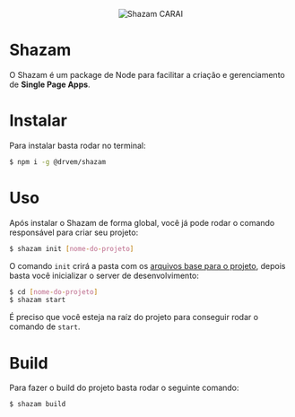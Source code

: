 <p align="center"><img src="https://cloud.githubusercontent.com/assets/3277185/18183442/cd7f473a-706a-11e6-854a-a3c8da7446ef.png" title="Shazam CARAI"></p>

# Shazam

O Shazam é um package de Node para facilitar a criação e gerenciamento de **Single Page Apps**.

# Instalar

Para instalar basta rodar no terminal:

```bash
$ npm i -g @drvem/shazam
```

# Uso

Após instalar o Shazam de forma global, você já pode rodar o comando responsável para criar seu projeto:

```bash
$ shazam init [nome-do-projeto]
```

O comando `init` crirá a pasta com os [arquivos base para o projeto](./template), depois basta você inicializar o server de desenvolvimento:

```bash
$ cd [nome-do-projeto]
$ shazam start
```

É preciso que você esteja na raíz do projeto para conseguir rodar o comando de `start`.

# Build

Para fazer o build do projeto basta rodar o seguinte comando:

```bash
$ shazam build
```
